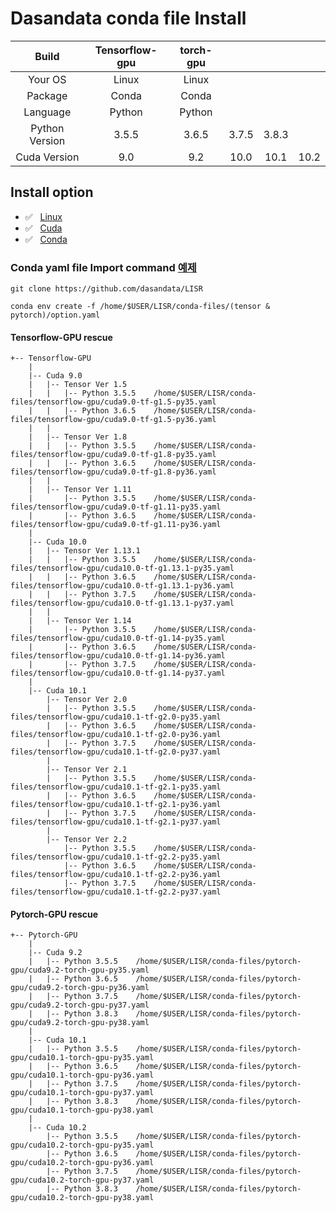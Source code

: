 # Dasandata conda file Install


| Build           | Tensorflow-gpu  | torch-gpu |         |         |         |
| :-------------: | :-------------: | :-------: | :-----: | :-----: | :-----: |
| Your OS         | Linux           | Linux ||||                                  
| Package         | Conda           | Conda                                   |
| Language        | Python          | Python                                  |
| Python Version  | 3.5.5           | 3.6.5     |  3.7.5  |  3.8.3  |         |
| Cuda Version    | 9.0             |  9.2      | 10.0    | 10.1    | 10.2    |

## Install option

- :white_check_mark: &nbsp; [Linux](https://docs.google.com/document/d/e/2PACX-1vRdA0TAiFlUCJoYw08IkbenWqNFrdoinAovtkRt1uC70ABjjZztYNg1DR11UPtt5QFoAiQ4gpjcy5-b/pub)
- :white_check_mark: &nbsp; [Cuda](https://docs.google.com/document/d/e/2PACX-1vRRzZh28QiNwC9LheLhqcezDs-pPT290KtXEj6EeAbBQu46zZxoFAdu7g0eJyIC1_Ztbi-NZS5gfhFL/pub)
- :white_check_mark: &nbsp; [Conda](https://docs.google.com/document/d/e/2PACX-1vRF4ou1sHWx-6D5L8o2904vP2ksRB2YzmXhGU2vi4Frma6U53v4es1BSBKjpeyDQQNH16kx8cSc4rpE/pub)

### Conda yaml file Import command [예제](https://docs.google.com/document/d/e/2PACX-1vQ7D9l4evGjXnBFUL4axTyZ2UM8CTwzsmavzsx4nM7tuYGJ8WjL55QluwnGZSX9fAYoz--W-IUeMFIB/pub)

```
git clone https://github.com/dasandata/LISR

conda env create -f /home/$USER/LISR/conda-files/(tensor & pytorch)/option.yaml
```

#### Tensorflow-GPU rescue

```
+-- Tensorflow-GPU
    |
    |-- Cuda 9.0
    |   |-- Tensor Ver 1.5
    |   |   |-- Python 3.5.5    /home/$USER/LISR/conda-files/tensorflow-gpu/cuda9.0-tf-g1.5-py35.yaml
    |   |   |-- Python 3.6.5    /home/$USER/LISR/conda-files/tensorflow-gpu/cuda9.0-tf-g1.5-py36.yaml
    |   |
    |   |-- Tensor Ver 1.8
    |   |   |-- Python 3.5.5    /home/$USER/LISR/conda-files/tensorflow-gpu/cuda9.0-tf-g1.8-py35.yaml
    |   |   |-- Python 3.6.5    /home/$USER/LISR/conda-files/tensorflow-gpu/cuda9.0-tf-g1.8-py36.yaml
    |   |
    |   |-- Tensor Ver 1.11
    |       |-- Python 3.5.5    /home/$USER/LISR/conda-files/tensorflow-gpu/cuda9.0-tf-g1.11-py35.yaml
    |       |-- Python 3.6.5    /home/$USER/LISR/conda-files/tensorflow-gpu/cuda9.0-tf-g1.11-py36.yaml
    |
    |-- Cuda 10.0        
    |   |-- Tensor Ver 1.13.1
    |   |   |-- Python 3.5.5    /home/$USER/LISR/conda-files/tensorflow-gpu/cuda10.0-tf-g1.13.1-py35.yaml
    |   |   |-- Python 3.6.5    /home/$USER/LISR/conda-files/tensorflow-gpu/cuda10.0-tf-g1.13.1-py36.yaml
    |   |   |-- Python 3.7.5    /home/$USER/LISR/conda-files/tensorflow-gpu/cuda10.0-tf-g1.13.1-py37.yaml
    |   |
    |   |-- Tensor Ver 1.14
    |       |-- Python 3.5.5    /home/$USER/LISR/conda-files/tensorflow-gpu/cuda10.0-tf-g1.14-py35.yaml
    |       |-- Python 3.6.5    /home/$USER/LISR/conda-files/tensorflow-gpu/cuda10.0-tf-g1.14-py36.yaml
    |       |-- Python 3.7.5    /home/$USER/LISR/conda-files/tensorflow-gpu/cuda10.0-tf-g1.14-py37.yaml
    |
    |-- Cuda 10.1
        |-- Tensor Ver 2.0
        |   |-- Python 3.5.5    /home/$USER/LISR/conda-files/tensorflow-gpu/cuda10.1-tf-g2.0-py35.yaml
        |   |-- Python 3.6.5    /home/$USER/LISR/conda-files/tensorflow-gpu/cuda10.1-tf-g2.0-py36.yaml
        |   |-- Python 3.7.5    /home/$USER/LISR/conda-files/tensorflow-gpu/cuda10.1-tf-g2.0-py37.yaml
        |
        |-- Tensor Ver 2.1
        |   |-- Python 3.5.5    /home/$USER/LISR/conda-files/tensorflow-gpu/cuda10.1-tf-g2.1-py35.yaml
        |   |-- Python 3.6.5    /home/$USER/LISR/conda-files/tensorflow-gpu/cuda10.1-tf-g2.1-py36.yaml
        |   |-- Python 3.7.5    /home/$USER/LISR/conda-files/tensorflow-gpu/cuda10.1-tf-g2.1-py37.yaml
        |
        |-- Tensor Ver 2.2
            |-- Python 3.5.5    /home/$USER/LISR/conda-files/tensorflow-gpu/cuda10.1-tf-g2.2-py35.yaml
            |-- Python 3.6.5    /home/$USER/LISR/conda-files/tensorflow-gpu/cuda10.1-tf-g2.2-py36.yaml
            |-- Python 3.7.5    /home/$USER/LISR/conda-files/tensorflow-gpu/cuda10.1-tf-g2.2-py37.yaml
```

#### Pytorch-GPU rescue

```
+-- Pytorch-GPU
    |
    |-- Cuda 9.2
    |   |-- Python 3.5.5    /home/$USER/LISR/conda-files/pytorch-gpu/cuda9.2-torch-gpu-py35.yaml
    |   |-- Python 3.6.5    /home/$USER/LISR/conda-files/pytorch-gpu/cuda9.2-torch-gpu-py36.yaml
    |   |-- Python 3.7.5    /home/$USER/LISR/conda-files/pytorch-gpu/cuda9.2-torch-gpu-py37.yaml
    |   |-- Python 3.8.3    /home/$USER/LISR/conda-files/pytorch-gpu/cuda9.2-torch-gpu-py38.yaml
    |
    |-- Cuda 10.1
    |   |-- Python 3.5.5    /home/$USER/LISR/conda-files/pytorch-gpu/cuda10.1-torch-gpu-py35.yaml
    |   |-- Python 3.6.5    /home/$USER/LISR/conda-files/pytorch-gpu/cuda10.1-torch-gpu-py36.yaml
    |   |-- Python 3.7.5    /home/$USER/LISR/conda-files/pytorch-gpu/cuda10.1-torch-gpu-py37.yaml
    |   |-- Python 3.8.3    /home/$USER/LISR/conda-files/pytorch-gpu/cuda10.1-torch-gpu-py38.yaml
    |
    |-- Cuda 10.2
        |-- Python 3.5.5    /home/$USER/LISR/conda-files/pytorch-gpu/cuda10.2-torch-gpu-py35.yaml
        |-- Python 3.6.5    /home/$USER/LISR/conda-files/pytorch-gpu/cuda10.2-torch-gpu-py36.yaml
        |-- Python 3.7.5    /home/$USER/LISR/conda-files/pytorch-gpu/cuda10.2-torch-gpu-py37.yaml
        |-- Python 3.8.3    /home/$USER/LISR/conda-files/pytorch-gpu/cuda10.2-torch-gpu-py38.yaml
```

